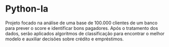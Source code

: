 # Python-Ia
Projeto focado na análise de uma base de 100.000 clientes de um banco para prever o score e identificar bons pagadores. Após o tratamento dos dados, serão aplicados algoritmos de classificação para encontrar o melhor modelo e auxiliar decisões sobre crédito e empréstimos.
